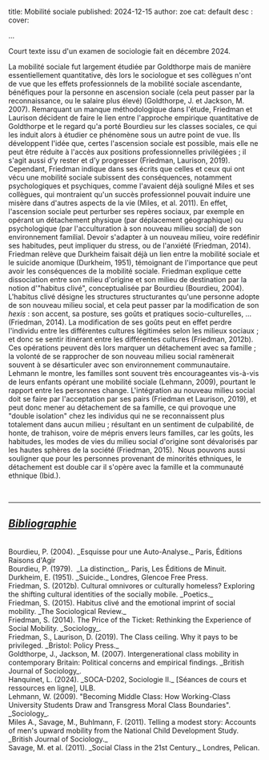 title: Mobilité sociale 
published: 2024-12-15
author: zoe
cat: default
desc : 
cover: 

...

Court texte issu d'un examen de sociologie fait en décembre 2024. 


La mobilité sociale fut largement étudiée par Goldthorpe mais de manière essentiellement quantitative, dès lors le sociologue et ses collègues n'ont de vue que les effets professionnels de la mobilité sociale ascendante, bénéfiques pour la personne en ascension sociale (cela peut passer par la reconnaissance, ou le salaire plus élevé) (Goldthorpe, J. et Jackson, M. 2007). Remarquant un manque méthodologique dans l'étude, Friedman et Laurison décident de faire le lien entre l'approche empirique quantitative de Goldthorpe et le regard qu'a porté Bourdieu sur les classes sociales, ce qui les induit alors à étudier ce phénomène sous un autre point de vue. Ils développent l'idée que, certes l'ascension sociale est possible, mais elle ne peut être réduite à l'accès aux positions professionnelles privilégiées ; il s'agit aussi d'y rester et d'y progresser (Friedman, Laurison, 2019). Cependant, Friedman indique dans ses écrits que celles et ceux qui ont vécu une mobilité sociale subissent des conséquences, notamment psychologiques et psychiques, comme l'avaient déjà souligné Miles et ses collègues, qui montraient qu'un succès professionnel pouvait induire une misère dans d'autres aspects de la vie (Miles, et al. 2011). En effet, l'ascension sociale peut perturber ses repères sociaux, par exemple en opérant un détachement physique (par déplacement géographique) ou psychologique (par l'acculturation à son nouveau milieu social) de son environnement familial. Devoir s'adapter à un nouveau milieu, voire redéfinir ses habitudes, peut impliquer du stress, ou de l'anxiété (Friedman, 2014). Friedman relève que Durkheim faisait déjà un lien entre la mobilité sociale et le suicide anomique (Durkheim, 1951), témoignant de l'importance que peut avoir les conséquences de la mobilité sociale. Friedman explique cette dissociation entre son milieu d'origine et son milieu de destination par la notion d'"habitus clivé", conceptualisée par Bourdieu (Bourdieu, 2004). L'habitus clivé désigne les structures structurantes qu'une personne adopte de son nouveau milieu social, et cela peut passer par la modification de son _hexis_ : son accent, sa posture, ses  goûts et pratiques socio-culturelles, … (Friedman, 2014). La modification de ses goûts peut en effet perdre l'individu entre les différentes cultures légitimées selon les milieux sociaux ; et donc se sentir itinérant entre les différentes cultures (Friedman, 2012b). Ces opérations peuvent dès lors marquer un détachement avec sa famille ; la volonté de se rapprocher de son nouveau milieu social ramènerait souvent à se désarticuler avec son environnement communautaire. Lehmann le montre, les familles sont souvent très encourageantes vis-à-vis de leurs enfants opérant une mobilité sociale (Lehmann, 2009), pourtant le rapport entre les personnes change. L'intégration au nouveau milieu social doit se faire par l'acceptation par ses pairs (Friedman et Laurison, 2019), et peut donc mener au détachement de sa famille, ce qui provoque une "double isolation" chez les individus qui ne se reconnaissent plus totalement dans aucun milieu ; résultant en un sentiment de culpabilité, de honte, de trahison, voire de mépris envers leurs familles, car les goûts, les habitudes, les modes de vies du milieu social d'origine sont dévalorisés par les hautes sphères de la société (Friedman, 2015).  Nous pouvons aussi souligner que pour les personnes provenant de minorités ethniques, le détachement est double car il s'opère avec la famille et la communauté ethnique (Ibid.).

<br>

---

## <u>*Bibliographie*</u>
<br>
Bourdieu, P. (2004). _Esquisse pour une Auto-Analyse._ Paris, Éditions Raisons d'Agir
<br>
Bourdieu, P. (1979).  _La distinction_. Paris, Les Éditions de Minuit.
<br>
Durkheim, E. (1951). _Suicide._ Londres, Glencoe Free Press.
<br>
Friedman, S. (2012b). Cultural omnivores or culturally homeless? Exploring the shifting cultural identities of the socially mobile. _Poetics._
<br>
Friedman, S. (2015). Habitus clivé and the emotional imprint of social mobility. _The Sociological Review._
<br>
Friedman, S. (2014). The Price of the Ticket: Rethinking the Experience of Social Mobility. _Sociology_.
<br>
Friedman, S., Laurison, D. (2019). The Class ceiling. Why it pays to be privileged. _Bristol: Policy Press._
<br>
Goldthorpe, J., Jackson, M. (2007). Intergenerational class mobility in contemporary Britain: Political concerns and empirical findings. _British Journal of Sociology_.
<br>
Hanquinet, L. (2024). _SOCA-D202, Sociologie II._ [Séances de cours et ressources en ligne], ULB.
<br>
Lehmann, W. (2009). "Becoming Middle Class: How Working-Class University Students Draw and Transgress Moral Class Boundaries". _Sociology_.
<br>
Miles A., Savage, M., Buhlmann, F. (2011). Telling a modest story: Accounts of men's upward mobility from the National Child Development Study. _British Journal of Sociology._
<br>
Savage, M. et al. (2011). _Social Class in the 21st Century._ Londres, Pelican.